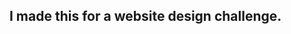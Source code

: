 

<h2>I made this for a website design challenge.</h2>

<pre>
    <div style="border-radius: 10px; background-color:#33475b" ></div> 
</pre>
